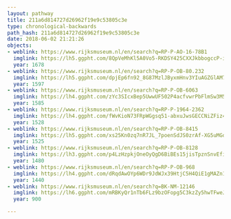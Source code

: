 ```yaml
---
layout: pathway
title: 211a6d814727d26962f19e9c53805c3e
type: chronological-backwards
path_hash: 211a6d814727d26962f19e9c53805c3e
date: 2018-06-02 21:21:26
objects:
- weblink: https://www.rijksmuseum.nl/en/search?q=RP-P-AO-16-78B1
  imglink: https://lh5.ggpht.com/8QpVeMhKl5A0Vo5-RKDSY425CXXJkbbogccP-imZQt2zVnW8yC7NfpBRthCV1f_aebm1unX9s7HDw-QnFKMg0oFT3xY=s200
  year: 1678
- weblink: https://www.rijksmuseum.nl/en/search?q=RP-P-OB-80.232
  imglink: https://lh5.ggpht.com/dpjEp6fn92_8G87MzlJByxmHnv3YIuAGZGlAM7X9kzEXwAfMf-t-QSjKy8sjtIShUTNDLHrv3gTOud8U52S2Ld5d-xI=s200
  year: 1597
- weblink: https://www.rijksmuseum.nl/en/search?q=RP-P-OB-6063
  imglink: https://lh4.ggpht.com/zYc3SIcxBep5UwwUF502P4acfvwrPbFlmSw3M5cN7JfJ8XKY-Y_aAy2ERbMpNmF08n7Gh2GHWgfryNfRZi9giEu15K4=s200
  year: 1585
- weblink: https://www.rijksmuseum.nl/en/search?q=RP-P-1964-2362
  imglink: https://lh4.ggpht.com/fWvKioN73FRpWGgsq51-abxuJwsGECCNiZFiz4vNU_ZDC5XojZGkwlg-9NTGylewneyz5j40sPf3JWl1YwswqqTXmw=s200
  year: 1528
- weblink: https://www.rijksmuseum.nl/en/search?q=RP-P-OB-8415
  imglink: https://lh5.ggpht.com/xs25Kn0zq7nR7JL_7poenSdJS0zrAf-XG5uMGdjZ2lBp6Xt8CrXD7LTD9uzoEEzEOv9Y07trTqd9BFhMfwdPK2KoHEs=s200
  year: 1525
- weblink: https://www.rijksmuseum.nl/en/search?q=RP-P-OB-8128
  imglink: https://lh3.ggpht.com/p4LzHzpkjOneOyQgD6BiBEs15jisTpznSnvEfiEOv599Dx6L2YrQQboYzHObyZexzWCgFBPnEp4YeDjirWJXf0s9PGcY=s200
  year: 1480
- weblink: https://www.rijksmuseum.nl/en/search?q=RP-P-OB-968
  imglink: https://lh4.ggpht.com/dRqdAwOYp6WDr9JdWJx39HtjC5H4QiE1gMAZn1O_9xbxQbLtZTglYJsO6szZID_ATwpWcETXfbWtB6YqkHiRKJjXvsk=s200
  year: 1440
- weblink: https://www.rijksmuseum.nl/en/search?q=BK-NM-12146
  imglink: https://lh6.ggpht.com/mRBKyQr1nTb6FLz9bzOFopg5C3kzZy5hwTFweJ4DewbYwRJlZnFS5EtDg_uivkQJZz24Gq0hnrpVPTXgZ42Go-Y27Mc=s200
  year: 900

---
```

